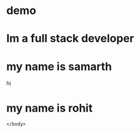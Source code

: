 # demo
<html>
  <head>
    <body>
    <h1 style="">Im a full stack developer </h1>
    <h1>my name is samarth</h1>
    hi
    <h1>my name is rohit</h1>
      
    </body>
  </head>
</html>
